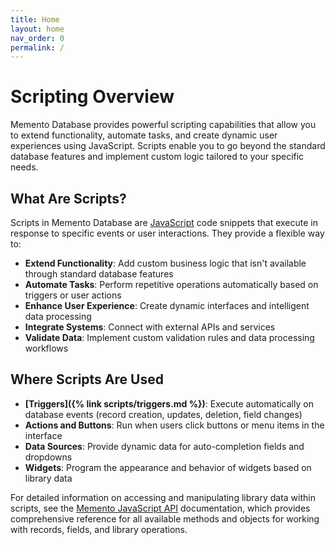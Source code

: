 ```yaml
---
title: Home
layout: home
nav_order: 0
permalink: /
---
```


# Scripting Overview

Memento Database provides powerful scripting capabilities that allow you to extend functionality, automate tasks, and create dynamic user experiences using JavaScript. Scripts enable you to go beyond the standard database features and implement custom logic tailored to your specific needs.

## What Are Scripts?

Scripts in Memento Database are [JavaScript](https://developer.mozilla.org/en-US/docs/Web/JavaScript) code snippets that execute in response to specific events or user interactions. They provide a flexible way to:

- **Extend Functionality**: Add custom business logic that isn't available through standard database features
- **Automate Tasks**: Perform repetitive operations automatically based on triggers or user actions  
- **Enhance User Experience**: Create dynamic interfaces and intelligent data processing
- **Integrate Systems**: Connect with external APIs and services
- **Validate Data**: Implement custom validation rules and data processing workflows

## Where Scripts Are Used

- **[Triggers]({% link scripts/triggers.md %})**: Execute automatically on database events (record creation, updates, deletion, field changes)
- **Actions and Buttons**: Run when users click buttons or menu items in the interface
- **Data Sources**: Provide dynamic data for auto-completion fields and dropdowns
- **Widgets**: Program the appearance and behavior of widgets based on library data

For detailed information on accessing and manipulating library data within scripts, see the [Memento JavaScript API](javascript-api.md) documentation, which provides comprehensive reference for all available methods and objects for working with records, fields, and library operations.

